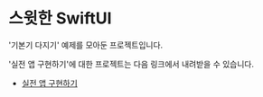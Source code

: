 # 스윗한 SwiftUI

'기본기 다지기' 예제를 모아둔 프로젝트입니다.

'실전 앱 구현하기'에 대한 프로젝트는 다음 링크에서 내려받을 수 있습니다.
* [실전 앱 구현하기](https://github.com/bjpublic/SweetSwiftUI)

